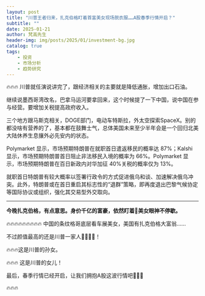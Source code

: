 ```yaml
---
layout: post
title: "川普王者归来，扎克伯格盯着首富美女现场脱衣服……A股春季行情开启？"
subtitle: ""
date: 2025-01-21
author: 梵高先生
header-img: img/posts/2025/01/investment-bg.jpg
catalog: true
tags:
    - 投资
    - 市场分析
    - 趋势研究
---
```


🔥🔥🔥
川普就任演说讲完了，跟经济相关的主要就是降低通胀，增加出口石油。

继续说墨西哥湾改名，巴拿马运河要拿回来，这个时候提了一下中国，说中国在参与经营。要增加关税提高政府收入。

三个地方跟马斯克相关，DOGE部门，电动车特斯拉，外太空探索SpaceX。别的都没啥有营养的了，基本都在鼓舞士气，总体美国未来至少半年会是一个回归北美大陆休养生息攘外必先安内的状态。

Polymarket 显示，市场预期特朗普在就职首日遣返移民的概率达 87%；Kalshi 显示，市场预期特朗普首日阻止非法移民入境的概率为 66%。Polymarket 显示，市场预期特朗普在百日新政内对华加征 40%关税的概率仅为 13%。

就职首日特朗普有较大概率以签署行政令的方式促进俄乌和谈、加速解决俄乌冲突。此外，特朗普或在首日重启其标志性的“退群”策略，即再度退出巴黎气候协定等国际协议或组织，强化其交易型外交取向。

****

**今晚扎克伯格，有点意思。身价千亿的富豪，依然盯着👀美女眼神不停歇。**

🔥🔥🔥🔥🔥🔥🔥🔥🔥
中国的条纹格哥底层看车展美女，美国有扎克伯格大富翁……

不过颜值最高的还是川普一家人👨‍👩‍👧‍👧！

🔥🔥🔥这是川普的孙女。

🔥🔥🔥
这是川普的女儿！

最后，春季行情已经开启，让我们拥抱A股这波行情吧🤖🤖🤖

🔥🔥🔥